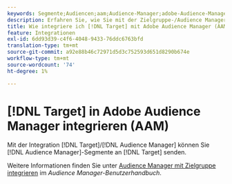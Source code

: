 ```yaml
---
keywords: Segmente;Audiencen;aam;Audience-Manager;adobe-Audience-Manager;Integration;Integration
description: Erfahren Sie, wie Sie mit der Zielgruppe-/Audience Manager-Integration Audience Manager (AAM) nach Adobe Target senden können.
title: Wie integriere ich [!DNL Target] mit Adobe Audience Manager (AAM)?
feature: Integrationen
exl-id: 6dd93d39-c4f6-4048-9433-76ddc6763bfd
translation-type: tm+mt
source-git-commit: a92e88b46c72971d5d3c752593d651d8290b674e
workflow-type: tm+mt
source-wordcount: '74'
ht-degree: 1%

---
```


# [!DNL Target] in Adobe Audience Manager integrieren (AAM)

Mit der Integration [!DNL Target]/[!DNL Audience Manager] können Sie [!DNL Audience Manager]-Segmente an [!DNL Target] senden.

Weitere Informationen finden Sie unter [Audience Manager mit Zielgruppe integrieren](https://experienceleague.adobe.com/docs/audience-manager/user-guide/implementation-integration-guides/integration-other-solutions/aam-target-integration.html) im *Audience Manager-Benutzerhandbuch*.
